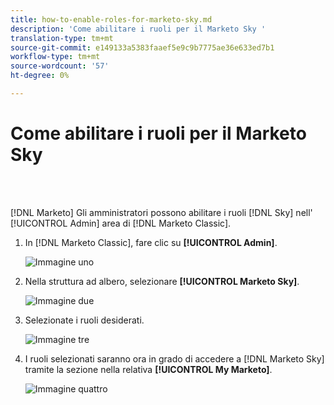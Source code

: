 ```yaml
---
title: how-to-enable-roles-for-marketo-sky.md
description: 'Come abilitare i ruoli per il Marketo Sky '
translation-type: tm+mt
source-git-commit: e149133a5383faaef5e9c9b7775ae36e633ed7b1
workflow-type: tm+mt
source-wordcount: '57'
ht-degree: 0%

---
```



# Come abilitare i ruoli per il Marketo Sky

<br> 

[!DNL Marketo] Gli amministratori possono abilitare i ruoli  [!DNL Sky] nell&#39; [!UICONTROL Admin] area di  [!DNL Marketo Classic].

1. In [!DNL Marketo Classic], fare clic su **[!UICONTROL Admin]**.

   ![Immagine uno](/help/sky/assets/home/how-to-enable-roles-for-marketo-sky/how-to-enable-roles-for-marketo-sky-1.png)

1. Nella struttura ad albero, selezionare **[!UICONTROL Marketo Sky]**.

   ![Immagine due](/help/sky/assets/home/how-to-enable-roles-for-marketo-sky/how-to-enable-roles-for-marketo-sky-2.png)

1. Selezionate i ruoli desiderati.

   ![Immagine tre](/help/sky/assets/home/how-to-enable-roles-for-marketo-sky/how-to-enable-roles-for-marketo-sky-3.png)

1. I ruoli selezionati saranno ora in grado di accedere a [!DNL Marketo Sky] tramite la sezione nella relativa **[!UICONTROL My Marketo]**.

   ![Immagine quattro](/help/sky/assets/home/how-to-enable-roles-for-marketo-sky/how-to-enable-roles-for-marketo-sky-4.png)